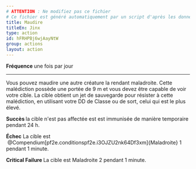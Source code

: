 ```yaml
---
# ATTENTION : Ne modifiez pas ce fichier
# Ce fichier est généré automatiquement par un script d'après les données du module Foundry VTT officiel et de sa traduction
title: Maudire
titleEn: Jinx
type: action
id: hFRHPBj6wjAayNtW
group: actions
layout: action
---
```

<p><strong>Fréquence </strong>une fois par jour</p><hr><p>Vous pouvez maudire une autre créature la rendant maladroite. Cette malédiction possède une portée de 9 m et vous devez être capable de voir votre cible. La cible obtient un jet de sauvegarde pour résister à cette malédiction, en utilisant votre DD de Classe ou de sort, celui qui est le plus élevé.</p><p><strong>Succès </strong>la cible n'est pas affectée est est immunisée de manière temporaire pendant 24 h.</p><p><strong>Échec</strong> La cible est &nbsp;@Compendium[pf2e.conditionspf2e.i3OJZU2nk64Df3xm]{Maladroite} 1 pendant 1 minute.</p><p><strong>Critical Failure </strong>La cible est Maladroite 2 pendant 1 minute.</p>
